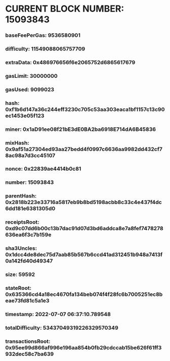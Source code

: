 # CURRENT BLOCK NUMBER: 15093843

### baseFeePerGas: 9536580901
### difficulty: 11549088065757709
### extraData: 0x486976656f6e2065752d6865617679
### gasLimit: 30000000
### gasUsed: 9099023
### hash: 0xf1b6d147a36c244eff3230c705c53aa303eaca1bf1157c13c90ec1453e05f123
### miner: 0x1aD91ee08f21bE3dE0BA2ba6918E714dA6B45836
### mixHash: 0x9af51a27304ed93aa27bedd4f0997c6636aa9982dd432cf78ac98a7d3cc45107
### nonce: 0x22839ae4414b0c81
### number: 15093843
### parentHash: 0x2818b223e33716a5817eb9b8bd5198acbb8c33c4e437f4dc6dd181e6381305d0
### receiptsRoot: 0xd9c07dd6b00c13b7dac91d07d3bd6addca8e7a8fef7478278636ea6f3c7b159e
### sha3Uncles: 0x1dcc4de8dec75d7aab85b567b6ccd41ad312451b948a7413f0a142fd40d49347
### size: 59592
### stateRoot: 0x635366cd4a18ec4670fa134beb074f4f28fc6b7005251ec8beae73fd81c5a1e3
### timestamp: 2022-07-07 06:37:10.789548
### totalDifficulty: 53437049319226329570349
### transactionsRoot: 0x95ee99d866af996e196aa854b0fb29cdccab15be626f61ff3932dec58c7ba639
